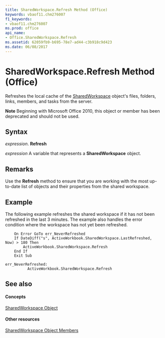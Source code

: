 ```yaml
---
title: SharedWorkspace.Refresh Method (Office)
keywords: vbaof11.chm276007
f1_keywords:
- vbaof11.chm276007
ms.prod: office
api_name:
- Office.SharedWorkspace.Refresh
ms.assetid: 62059fb9-b695-78e7-ad44-c3b918c9d423
ms.date: 06/08/2017
---
```



# SharedWorkspace.Refresh Method (Office)

Refreshes the local cache of the [SharedWorkspace](sharedworkspace-object-office.md) object's files, folders, links, members, and tasks from the server.


 **Note**  Beginning with Microsoft Office 2010, this object or member has been deprecated and should not be used.


## Syntax

 _expression_. **Refresh**

 _expression_ A variable that represents a **SharedWorkspace** object.


## Remarks

Use the  **Refresh** method to ensure that you are working with the most up-to-date list of objects and their properties from the shared workspace.


## Example

The following example refreshes the shared workspace if it has not been refreshed in the last 3 minutes. The example also handles the error condition where the workspace has not yet been refreshed.


```
    On Error GoTo err_NeverRefreshed 
    If DateDiff("s", ActiveWorkbook.SharedWorkspace.LastRefreshed, Now) > 180 Then 
        ActiveWorkbook.SharedWorkspace.Refresh 
    End If 
    Exit Sub 
     
err_NeverRefreshed: 
          ActiveWorkbook.SharedWorkspace.Refresh 

```


## See also


#### Concepts


[SharedWorkspace Object](sharedworkspace-object-office.md)
#### Other resources


[SharedWorkspace Object Members](sharedworkspace-members-office.md)

